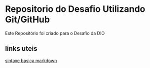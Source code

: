 # Repositorio do Desafio Utilizando Git/GitHub
Este Repositório foi criado para o Desafio da DIO

## links uteis
[sintaxe basica markdown ](https://www.markdownguide.org/basic-syntax/)
